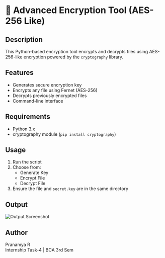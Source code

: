 # 🔐 Advanced Encryption Tool (AES-256 Like)

## Description
This Python-based encryption tool encrypts and decrypts files using AES-256-like encryption powered by the `cryptography` library.

## Features
- Generates secure encryption key
- Encrypts any file using Fernet (AES-256)
- Decrypts previously encrypted files
- Command-line interface

## Requirements
- Python 3.x
- cryptography module (`pip install cryptography`)

## Usage
1. Run the script
2. Choose from:
   - Generate Key
   - Encrypt File
   - Decrypt File
3. Ensure the file and `secret.key` are in the same directory

## Output
![Output Screenshot](screenshot.png)

## Author
Pranamya R  
Internship Task-4 | BCA 3rd Sem  
